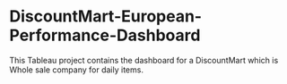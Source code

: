 # DiscountMart-European-Performance-Dashboard
This Tableau project contains the dashboard for a DiscountMart which is Whole sale company for daily items.
